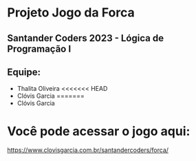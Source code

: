 # Projeto Jogo da Forca
## Santander Coders 2023 - Lógica de Programação I
## Equipe:
- Thalita Oliveira
<<<<<<< HEAD
- Clóvis Garcia
=======
- Clóvis Garcia

# Você pode acessar o jogo aqui:
https://www.clovisgarcia.com.br/santandercoders/forca/
